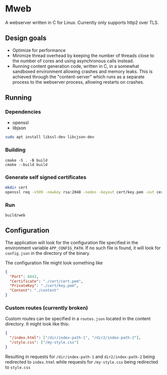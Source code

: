 # Mweb
A webserver written in C for Linux. Currently only supports http2 over TLS.
## Design goals
- Optimize for performance
 - Minimize thread overhead by keeping the number of threads close to the number of cores and using asynchronous calls instead. 
 - Running content generation code, written in C, in a somewhat sandboxed environment allowing crashes and memory leaks. This is achieved through the "content-server" which runs as a separate process to the webserver process, allowing restarts on crashes. 


## Running
### Dependencies
- openssl
- libjson
```bash
sudo apt install libssl-dev libcjson-dev
```

### Building
```
cmake -S . -B build
cmake --build build
```

### Generate self signed certificates
```bash
mkdir cert
openssl req -x509 -newkey rsa:2048 -nodes -keyout cert/key.pem -out cert/cert.pem  -days 365
```


### Run
```
build/web
```


## Configuration
The application will look for the configuration file specified in the environment variable `APP_CONFIG_PATH`. If no such file is found, it will look for `config.json` in the directory of the binary. 

The configuration file might look something like
```json
{
  "Port": 8443,
  "Certificate": "./cert/cert.pem",
  "PrivateKey": "./cert/key.pem",
  "Content": "./content"
}

```

### Custom routes (currently broken)
Custom routes can be specified in a `routes.json` located in the content directory. It might look like this:
```json
{
  "/index.html": ["/dir/index-path-1", "/dir2/index-path-2"],
  "/style.css": ["/my-style.css"]
}
```

Resulting in requests for `/dir/index-path-1` and `dir2/index-path-2` being redirected to `index.html` while requests for `/my-style.css` being redirected to `style.css`